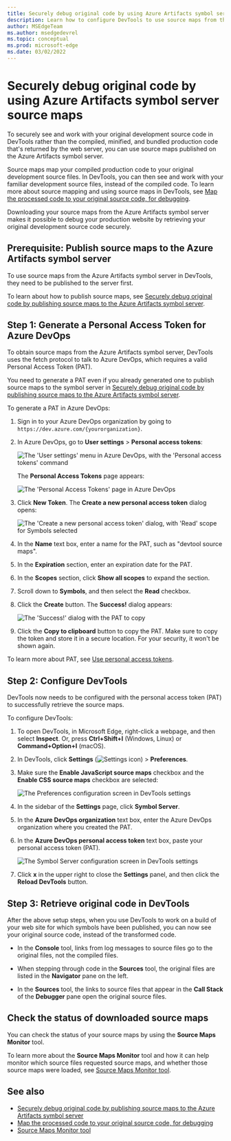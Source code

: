 ```yaml
---
title: Securely debug original code by using Azure Artifacts symbol server source maps
description: Learn how to configure DevTools to use source maps from the Azure Artifacts symbol server to securely debug your original source code in DevTools.
author: MSEdgeTeam
ms.author: msedgedevrel
ms.topic: conceptual
ms.prod: microsoft-edge
ms.date: 03/02/2022
---
```


# Securely debug original code by using Azure Artifacts symbol server source maps

To securely see and work with your original development source code in DevTools rather than the compiled, minified, and bundled production code that's returned by the web server, you can use source maps published on the Azure Artifacts symbol server.

Source maps map your compiled production code to your original development source files. In DevTools, you can then see and work with your familiar development source files, instead of the compiled code. To learn more about source mapping and using source maps in DevTools, see [Map the processed code to your original source code, for debugging](source-maps.md).

Downloading your source maps from the Azure Artifacts symbol server makes it possible to debug your production website by retrieving your original development source code securely.


<!-- ====================================================================== -->
## Prerequisite: Publish source maps to the Azure Artifacts symbol server

To use source maps from the Azure Artifacts symbol server in DevTools, they need to be published to the server first.

To learn about how to publish source maps, see [Securely debug original code by publishing source maps to the Azure Artifacts symbol server](publish-source-maps-to-azure.md).


<!-- ====================================================================== -->
## Step 1: Generate a Personal Access Token for Azure DevOps

To obtain source maps from the Azure Artifacts symbol server, DevTools uses the fetch protocol to talk to Azure DevOps, which requires a valid Personal Access Token (PAT).

You need to generate a PAT even if you already generated one to publish source maps to the symbol server in [Securely debug original code by publishing source maps to the Azure Artifacts symbol server](publish-source-maps-to-azure.md).

To generate a PAT in Azure DevOps:

1. Sign in to your Azure DevOps organization by going to `https://dev.azure.com/{yourorganization}`.

1. In Azure DevOps, go to **User settings** > **Personal access tokens**:
    
   ![The 'User settings' menu in Azure DevOps, with the 'Personal access tokens' command](./consume-source-maps-from-azure-images/ado-pat-settings.png)

   The **Personal Access Tokens** page appears:

   ![The 'Personal Access Tokens' page in Azure DevOps](./consume-source-maps-from-azure-images/ado-pat-page.png)

1. Click **New Token**.  The **Create a new personal access token** dialog opens:

   ![The 'Create a new personal access token' dialog, with 'Read' scope for Symbols selected](./consume-source-maps-from-azure-images/ado-pat-config-read.png)

1. In the **Name** text box, enter a name for the PAT, such as "devtool source maps".

1. In the **Expiration** section, enter an expiration date for the PAT.

1. In the **Scopes** section, click **Show all scopes** to expand the section.

1. Scroll down to **Symbols**, and then select the **Read** checkbox.

1. Click the **Create** button.  The **Success!** dialog appears:

   ![The 'Success!' dialog with the PAT to copy](./consume-source-maps-from-azure-images/ado-pat-success-copy-clipboard.png)

1. Click the **Copy to clipboard** button to copy the PAT.  Make sure to copy the token and store it in a secure location. For your security, it won't be shown again.

To learn more about PAT, see [Use personal access tokens](/azure/devops/organizations/accounts/use-personal-access-tokens-to-authenticate).


<!-- ====================================================================== -->
## Step 2: Configure DevTools

DevTools now needs to be configured with the personal access token (PAT) to successfully retrieve the source maps.

To configure DevTools:

1. To open DevTools, in Microsoft Edge, right-click a webpage, and then select **Inspect**.  Or, press **Ctrl+Shift+I** (Windows, Linux) or **Command+Option+I** (macOS).

1. In DevTools, click **Settings** (![Settings icon](../icons/settings-gear-icon-light-theme.png)) > **Preferences**.

1. Make sure the **Enable JavaScript source maps** checkbox and the **Enable CSS source maps** checkbox are selected:

    ![The Preferences configuration screen in DevTools settings](./consume-source-maps-from-azure-images/ado-preferences-source-maps-devtools.png)

1. In the sidebar of the **Settings** page, click **Symbol Server**.

1. In the **Azure DevOps organization** text box, enter the Azure DevOps organization where you created the PAT.

1. In the **Azure DevOps personal access token** text box, paste your personal access token (PAT).

   ![The Symbol Server configuration screen in DevTools settings](./consume-source-maps-from-azure-images/ado-pat-devtools.png)

1. Click **x** in the upper right to close the **Settings** panel, and then click the **Reload DevTools** button.


<!-- ====================================================================== -->
## Step 3: Retrieve original code in DevTools

After the above setup steps, when you use DevTools to work on a build of your web site for which symbols have been published, you can now see your original source code, instead of the transformed code.

*  In the **Console** tool, links from log messages to source files go to the original files, not the compiled files.

*  When stepping through code in the **Sources** tool, the original files are listed in the **Navigator** pane on the left.

*  In the **Sources** tool, the links to source files that appear in the **Call Stack** of the **Debugger** pane open the original source files.


<!-- ====================================================================== -->
## Check the status of downloaded source maps

You can check the status of your source maps by using the **Source Maps Monitor** tool.

To learn more about the **Source Maps Monitor** tool and how it can help monitor which source files requested source maps, and whether those source maps were loaded, see [Source Maps Monitor tool](../source-maps-monitor/source-maps-monitor-tool.md).


<!-- ====================================================================== -->
## See also

* [Securely debug original code by publishing source maps to the Azure Artifacts symbol server](publish-source-maps-to-azure.md)
* [Map the processed code to your original source code, for debugging](source-maps.md)
* [Source Maps Monitor tool](../source-maps-monitor/source-maps-monitor-tool.md)
